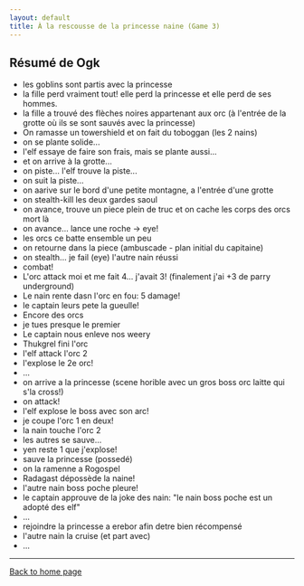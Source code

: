 ```yaml
---
layout: default
title: À la rescousse de la princesse naine (Game 3)
---
```


## Résumé de Ogk
- les goblins sont partis avec la princesse
- la fille perd vraiment tout! elle perd la princesse et elle perd de ses hommes.
- la fille a trouvé des flèches noires appartenant aux orc (à l'entrée de la grotte où ils se sont sauvés avec la princesse)
- On ramasse un towershield et on fait du toboggan (les 2 nains)
- on se plante solide...
- l'elf essaye de faire son frais, mais se plante aussi...
- et on arrive à la grotte...
- on piste... l'elf trouve la piste...
- on suit la piste...
- on aarive sur le bord d'une petite montagne, a l'entrée d'une grotte
- on stealth-kill les deux gardes saoul
- on avance, trouve un piece plein de truc et on cache les corps des orcs mort là
- on avance... lance une roche -> eye!
- les orcs ce batte ensemble un peu
- on retourne dans la piece (ambuscade - plan initial du capitaine)
- on stealth... je fail (eye) l'autre nain réussi
- combat!
- L'orc attack moi et me fait 4... j'avait 3! (finalement j'ai +3 de parry underground)
- Le nain rente dasn l'orc en fou: 5 damage!
- le captain leurs pete la gueulle!
- Encore des orcs
- je tues presque le premier
- Le captain nous enleve nos weery
- Thukgrel fini l'orc
- l'elf attack l'orc 2
- l'explose le 2e orc!
- ...
- on arrive a la princesse (scene horible avec un gros boss orc laitte qui s'la cross!)
- on attack!
- l'elf explose le boss avec son arc!
- je coupe l'orc 1 en deux!
- la nain touche l'orc 2
- les autres se sauve...
- yen reste 1 que j'explose!
- sauve la princesse (possedé)
- on la ramenne a Rogospel
- Radagast dépossède la naine!
- l'autre nain boss poche pleure!
- le captain approuve de la joke des nain: "le nain boss poche est un adopté des elf"
- ...
- rejoindre la princesse a erebor afin detre bien récompensé
- l'autre nain la cruise (et part avec)
- ...

---

[Back to home page](/)
